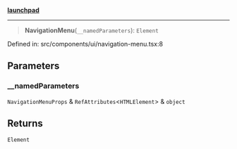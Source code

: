 [**launchpad**](index.md)

***

> **NavigationMenu**(`__namedParameters`): `Element`

Defined in: src/components/ui/navigation-menu.tsx:8

## Parameters

### \_\_namedParameters

`NavigationMenuProps` & `RefAttributes`\<`HTMLElement`\> & `object`

## Returns

`Element`
